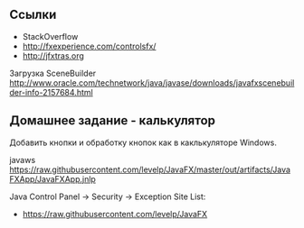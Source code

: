 Ссылки
------
* StackOverflow
* http://fxexperience.com/controlsfx/
* http://jfxtras.org


Загрузка SceneBuilder
http://www.oracle.com/technetwork/java/javase/downloads/javafxscenebuilder-info-2157684.html

Домашнее задание - калькулятор
------------------------------

Добавить кнопки и обработку кнопок как в каклькуляторе Windows.

javaws https://raw.githubusercontent.com/levelp/JavaFX/master/out/artifacts/JavaFXApp/JavaFXApp.jnlp
 
Java Control Panel -> Security -> Exception Site List:
   + https://raw.githubusercontent.com/levelp/JavaFX